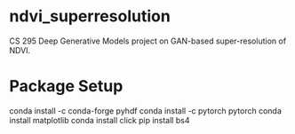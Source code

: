 # ndvi_superresolution
CS 295 Deep Generative Models project on GAN-based super-resolution of NDVI.

# Package Setup
conda install -c conda-forge pyhdf
conda install -c pytorch pytorch
conda install matplotlib
conda install click
pip install bs4
